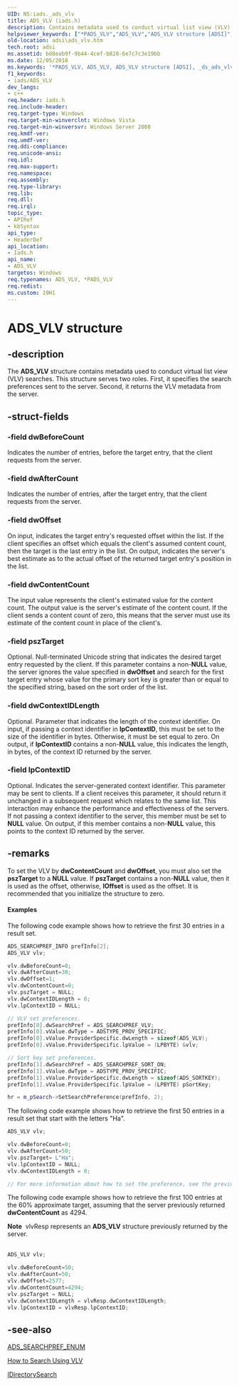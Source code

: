 ```yaml
---
UID: NS:iads._ads_vlv
title: ADS_VLV (iads.h)
description: Contains metadata used to conduct virtual list view (VLV) searches.helpviewer_keywords: ["*PADS_VLV","ADS_VLV","ADS_VLV structure [ADSI]","_ds_ads_vlv","adsi.ads__vlv","adsi.ads_vlv","iads/ADS_VLV"]
old-location: adsi\ads_vlv.htm
tech.root: adsi
ms.assetid: bd8eab9f-9b44-4cef-b828-6e7c7c3e19bb
ms.date: 12/05/2018
ms.keywords: '*PADS_VLV, ADS_VLV, ADS_VLV structure [ADSI], _ds_ads_vlv, adsi.ads__vlv, adsi.ads_vlv, iads/ADS_VLV'
f1_keywords:
- iads/ADS_VLV
dev_langs:
- c++
req.header: iads.h
req.include-header: 
req.target-type: Windows
req.target-min-winverclnt: Windows Vista
req.target-min-winversvr: Windows Server 2008
req.kmdf-ver: 
req.umdf-ver: 
req.ddi-compliance: 
req.unicode-ansi: 
req.idl: 
req.max-support: 
req.namespace: 
req.assembly: 
req.type-library: 
req.lib: 
req.dll: 
req.irql: 
topic_type:
- APIRef
- kbSyntax
api_type:
- HeaderDef
api_location:
- Iads.h
api_name:
- ADS_VLV
targetos: Windows
req.typenames: ADS_VLV, *PADS_VLV
req.redist: 
ms.custom: 19H1
---
```


# ADS_VLV structure


## -description


The <b>ADS_VLV</b> structure contains metadata used to conduct virtual list view (VLV) searches. This structure serves two roles. First, it specifies the search preferences  sent to the server. Second, it returns the VLV metadata from the server.


## -struct-fields




### -field dwBeforeCount

Indicates the number of entries, before the target entry, that the client requests from the server.


### -field dwAfterCount

Indicates the number of entries, after the target entry, that the client requests from the server.


### -field dwOffset

On input, indicates the target entry's requested offset within the list. If the client specifies an offset which equals the client's assumed content count, then the target is the last entry in the list. On output, indicates the server's best estimate as to the actual offset of the returned target entry's position in the list.


### -field dwContentCount

The input value represents the client's estimated value for the content count. The output value is the server's estimate of the content count. If the client sends a content count of zero, this means that the server must use its estimate of the content count in place of the client's.


### -field pszTarget

Optional. Null-terminated Unicode string that indicates the desired target entry requested by the client. If this parameter contains a non-<b>NULL</b> value, the server ignores the value specified in <b>dwOffset</b> and search for the first target entry whose value for the primary sort key is  greater than or equal to the specified string, based on the sort order of the list.


### -field dwContextIDLength

Optional. Parameter that indicates the length of the context identifier. On input, if passing a context identifier in <b>lpContextID</b>, this must be set to the size of the identifier in bytes. Otherwise, it  must be set equal to zero. On output, if <b>lpContextID</b> contains a  non-<b>NULL</b> value, this indicates the length, in bytes, of the context ID returned by the server.


### -field lpContextID

Optional. Indicates the server-generated context identifier. This parameter may be sent to clients. If a client receives this parameter, it should return it unchanged in a subsequent request which relates to the same list. This interaction may enhance the performance and effectiveness of the servers. If not passing a context identifier to the server, this member must be set to <b>NULL</b> value. On output, if this member contains a non-<b>NULL</b> value, this points to the context ID returned by the server.


## -remarks



To set the VLV by <b>dwContentCount</b> and <b>dwOffset</b>, you must also set the <b>pszTarget</b> to a <b>NULL</b> value. If <b>pszTarget</b> contains a non-<b>NULL</b> value, then it is used as the offset, otherwise, <b>lOffset</b> is used as the offset. It is recommended that you initialize the structure to zero.


#### Examples

The following code  example shows how to retrieve the first 30 entries in a result set.


```cpp
ADS_SEARCHPREF_INFO prefInfo[2];
ADS_VLV vlv;

vlv.dwBeforeCount=0;
vlv.dwAfterCount=30;
vlv.dwOffset=1;
vlv.dwContentCount=0;
vlv.pszTarget = NULL; 
vlv.dwContextIDLength = 0;
vlv.lpContextID = NULL;

// VLV set preferences.
prefInfo[0].dwSearchPref = ADS_SEARCHPREF_VLV;
prefInfo[0].vValue.dwType = ADSTYPE_PROV_SPECIFIC;
prefInfo[0].vValue.ProviderSpecific.dwLength = sizeof(ADS_VLV);
prefInfo[0].vValue.ProviderSpecific.lpValue = (LPBYTE) &vlv;

// Sort key set preferences.
prefInfo[1].dwSearchPref = ADS_SEARCHPREF_SORT_ON;
prefInfo[1].vValue.dwType = ADSTYPE_PROV_SPECIFIC;
prefInfo[1].vValue.ProviderSpecific.dwLength = sizeof(ADS_SORTKEY);
prefInfo[1].vValue.ProviderSpecific.lpValue = (LPBYTE) pSortKey;

hr = m_pSearch->SetSearchPreference(prefInfo, 2);
```


The following code example shows how to retrieve the first 50 entries in a result set that start with the letters "Ha".


```cpp
ADS_VLV vlv;

vlv.dwBeforeCount=0;
vlv.dwAfterCount=50;
vlv.pszTarget= L"Ha";
vlv.lpContextID = NULL; 
vlv.dwContextIDLength = 0;

// For more information about how to set the preference, see the previous code example.
```


The following code example shows how to retrieve the first 100 entries at the 60% approximate target, assuming that the server previously returned <b>dwContentCount</b> as 4294.

<div class="alert"><b>Note</b>  vlvResp represents an <b>ADS_VLV</b> structure previously returned by the server.</div>
<div> </div>

```cpp
ADS_VLV vlv;

vlv.dwBeforeCount=50;
vlv.dwAfterCount=50;
vlv.dwOffset=2577;  
vlv.dwContentCount=4294;
vlv.pszTarget = NULL;
vlv.dwContextIDLength = vlvResp.dwContextIDLength; 
vlv.lpContextID = vlvResp.lpContextID;
```





## -see-also




<a href="https://docs.microsoft.com/windows/win32/api/iads/ne-iads-ads_searchpref_enum">ADS_SEARCHPREF_ENUM</a>



<a href="https://docs.microsoft.com/windows/desktop/ADSI/how-to-search-using-vlv">How to Search
  Using VLV</a>



<a href="https://docs.microsoft.com/windows/desktop/api/iads/nn-iads-idirectorysearch">IDirectorySearch</a>
 

 

